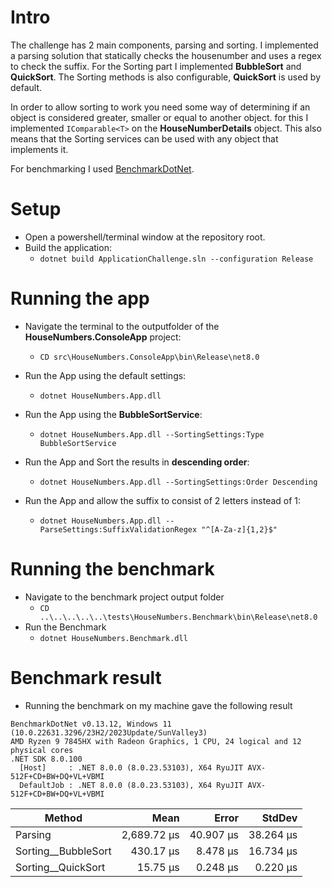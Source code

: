 # Intro
The challenge has 2 main components, parsing and sorting. I implemented a parsing solution that statically
checks the housenumber and uses a regex to check the suffix. For the Sorting part I implemented
**BubbleSort** and **QuickSort**. The Sorting methods is also configurable, **QuickSort** is used by default.

In order to allow sorting to work you need some way of determining if an object is considered 
greater, smaller or equal to another object. for this I implemented ```IComparable<T>``` on the 
**HouseNumberDetails** object. This also means that the Sorting services can be used with any object that implements it.

For benchmarking I used [BenchmarkDotNet](https://github.com/dotnet/BenchmarkDotNet).

# Setup
- Open a powershell/terminal window at the repository root.
- Build the application:
    - ```dotnet build ApplicationChallenge.sln --configuration Release``` 

# Running the app
- Navigate the terminal to the outputfolder of the **HouseNumbers.ConsoleApp** project:
    - ```CD src\HouseNumbers.ConsoleApp\bin\Release\net8.0```

- Run the App using the default settings:
    - ```dotnet HouseNumbers.App.dll```

- Run the App using the **BubbleSortService**:
    - ```dotnet HouseNumbers.App.dll --SortingSettings:Type BubbleSortService```

- Run the App and Sort the results in **descending order**:
    - ```dotnet HouseNumbers.App.dll --SortingSettings:Order Descending```

- Run the App and allow the suffix to consist of 2 letters instead of 1:
    - ```dotnet HouseNumbers.App.dll --ParseSettings:SuffixValidationRegex "^[A-Za-z]{1,2}$"```

# Running the benchmark
- Navigate to the benchmark project output folder
    - ```CD ..\..\..\..\..\tests\HouseNumbers.Benchmark\bin\Release\net8.0```
- Run the Benchmark
    - ```dotnet HouseNumbers.Benchmark.dll```

# Benchmark result
- Running the benchmark on my machine gave the following result
```
BenchmarkDotNet v0.13.12, Windows 11 (10.0.22631.3296/23H2/2023Update/SunValley3)
AMD Ryzen 9 7845HX with Radeon Graphics, 1 CPU, 24 logical and 12 physical cores
.NET SDK 8.0.100
  [Host]     : .NET 8.0.0 (8.0.23.53103), X64 RyuJIT AVX-512F+CD+BW+DQ+VL+VBMI
  DefaultJob : .NET 8.0.0 (8.0.23.53103), X64 RyuJIT AVX-512F+CD+BW+DQ+VL+VBMI
```
| Method              | Mean        | Error     | StdDev    |
|-------------------- |------------:|----------:|----------:|
| Parsing             | 2,689.72 μs | 40.907 μs | 38.264 μs |
| Sorting__BubbleSort |   430.17 μs |  8.478 μs | 16.734 μs |
| Sorting__QuickSort  |    15.75 μs |  0.248 μs |  0.220 μs |
